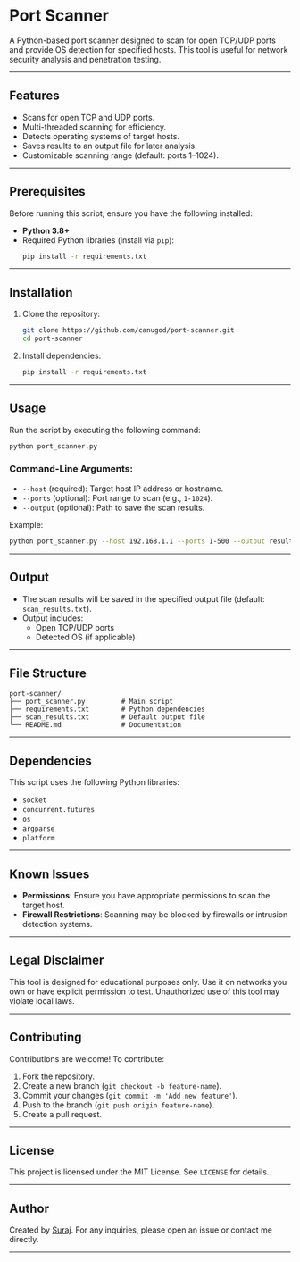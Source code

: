  # Port Scanner

A Python-based port scanner designed to scan for open TCP/UDP ports and provide OS detection for specified hosts. This tool is useful for network security analysis and penetration testing.

---

## Features
- Scans for open TCP and UDP ports.
- Multi-threaded scanning for efficiency.
- Detects operating systems of target hosts.
- Saves results to an output file for later analysis.
- Customizable scanning range (default: ports 1–1024).

---

## Prerequisites

Before running this script, ensure you have the following installed:

- **Python 3.8+**
- Required Python libraries (install via `pip`):
  ```bash
  pip install -r requirements.txt
  ```

---

## Installation

1. Clone the repository:
   ```bash
   git clone https://github.com/canugod/port-scanner.git
   cd port-scanner
   ```

2. Install dependencies:
   ```bash
   pip install -r requirements.txt
   ```

---

## Usage

Run the script by executing the following command:
```bash
python port_scanner.py
```

### Command-Line Arguments:
- `--host` (required): Target host IP address or hostname.
- `--ports` (optional): Port range to scan (e.g., `1-1024`).
- `--output` (optional): Path to save the scan results.

Example:
```bash
python port_scanner.py --host 192.168.1.1 --ports 1-500 --output results.txt
```

---

## Output
- The scan results will be saved in the specified output file (default: `scan_results.txt`).
- Output includes:
  - Open TCP/UDP ports
  - Detected OS (if applicable)

---

## File Structure
```
port-scanner/
├── port_scanner.py         # Main script
├── requirements.txt        # Python dependencies
├── scan_results.txt        # Default output file
└── README.md               # Documentation
```

---

## Dependencies
This script uses the following Python libraries:
- `socket`
- `concurrent.futures`
- `os`
- `argparse`
- `platform`

---

## Known Issues
- **Permissions**: Ensure you have appropriate permissions to scan the target host.
- **Firewall Restrictions**: Scanning may be blocked by firewalls or intrusion detection systems.

---

## Legal Disclaimer
This tool is designed for educational purposes only. Use it on networks you own or have explicit permission to test. Unauthorized use of this tool may violate local laws.

---

## Contributing
Contributions are welcome! To contribute:
1. Fork the repository.
2. Create a new branch (`git checkout -b feature-name`).
3. Commit your changes (`git commit -m 'Add new feature'`).
4. Push to the branch (`git push origin feature-name`).
5. Create a pull request.

---

## License
This project is licensed under the MIT License. See `LICENSE` for details.

---

## Author
Created by [Suraj](https://github.com/canugod). For any inquiries, please open an issue or contact me directly.

---
